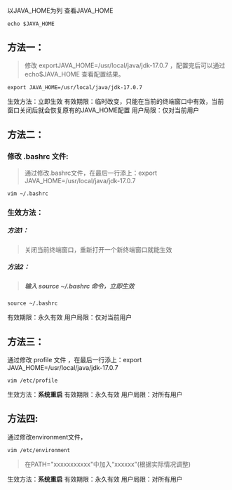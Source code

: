 ## 
以JAVA_HOME为列
查看JAVA_HOME
```shell
echo $JAVA_HOME
```
## 方法一：
> 修改 exportJAVA_HOME=/usr/local/java/jdk-17.0.7 ，配置完后可以通过 echo$JAVA_HOME 查看配置结果。

```shell
export JAVA_HOME=/usr/local/java/jdk-17.0.7
```
生效方法：立即生效
有效期限：临时改变，只能在当前的终端窗口中有效，当前窗口关闭后就会恢复原有的JAVA_HOME配置
用户局限：仅对当前用户
## 方法二：
### 修改 .bashrc 文件:
> 通过修改.bashrc文件，在最后一行添上：export JAVA_HOME=/usr/local/java/jdk-17.0.7

```shell
vim ~/.bashrc
```
### 生效方法：
##### 方法1：
> 关闭当前终端窗口，重新打开一个新终端窗口就能生效

##### 方法2：
> ##### 输入 source ~/.bashrc 命令，立即生效

```shell
source ~/.bashrc
```
有效期限：永久有效
用户局限：仅对当前用户
## 方法三：
通过修改 profile 文件 ，在最后一行添上：export JAVA_HOME=/usr/local/java/jdk-17.0.7
```shell
vim /etc/profile
```
生效方法：**系统重启**
有效期限：永久有效
用户局限：对所有用户

## 方法四:
通过修改environment文件，
```shell
vim /etc/environment
```
> 在PATH="xxxxxxxxxxx"中加入“xxxxxx”(根据实际情况调整)

生效方法：**系统重启**
有效期限：永久有效
用户局限：对所有用户
